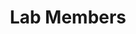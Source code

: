 ---
title: Lab Members
type: landing

sections:
  - block: people
    content:
      title: Lab Members
      user_groups:
        - Principal Investigator
        - Postdocs
        - Graduate Students
        - Undergraduate Researchers
        - Technicians
        - Alumni
      sort_by: Params.last_name
      sort_ascending: true
    design:
      show_interests: true
      show_organizations: true
      show_role: true
      show_social: false
---